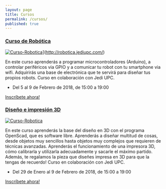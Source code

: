 ```yaml
---
layout: page
title: Cursos
permalink: /cursos/
published: true
---
```


### [Curso de Robótica]((http://robotica.jediupc.com/))

[![Curso-Robotica](https://jediupc.com/jedi-content/uploads/2018/01/robots.png)](http://robotica.jediupc.com/)](http://robotica.jediupc.com/)


En este curso aprenderás a programar microcontroladores (Arduino), a controlar periféricos via GPIO y a comunicar tu robot con tu smartphone via wifi. Adquirirás una base de electrónica que te servirá para diseñar tus propios robots. Curso en colaboración con Jedi UPC.

* Del 5 al 9 de Febrero de 2018, de 15:00 a 19:00

[Inscríbete ahora!](http://robotica.jediupc.com/)


### [Diseño e impresión 3D]((http://blender.jediupc.com/))

[![Curso-Robotica](https://jediupc.com/jedi-content/uploads/2017/05/diseny3d.png)](http://blender.jediupc.com/)

En este curso aprenderás la base del diseño en 3D con el programa OpenScad, que es software libre. Aprenderás a diseñar multitud de cosas, desde objetos muy sencillos hasta objetos muy complejos que requieren de técnicas avanzadas. Aprenderás el funcionamiento de una impresora 3D, cómo calibrarla y utilizarla adecuadamente y sacarle el máximo partido. Además, te regalamos la pieza que diseñes impresa en 3D para que la tengas de recuerdo!
Curso en colaboración con Jedi UPC.

* Del 29 de Enero al 9 de Febrero de 2018, de 15:00 a 19:00

[Inscríbete ahora!](http://blender.jediupc.com/)


